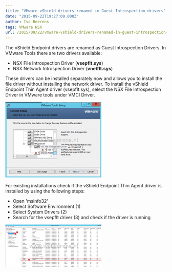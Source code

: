 ```yaml
---
title: "VMware vShield drivers renamed in Guest Introspection drivers"
date: "2015-09-22T19:27:09.000Z"
author: Ivo Beerens
tags: VMware NSX
url: /2015/09/22/vmware-vshield-drivers-renamed-in-guest-introspection-drivers/
---
```


The vShield Endpoint drivers are renamed as Guest Introspection Drivers. In VMware Tools there are two drivers available:
- NSX File Introspection Driver (**vsepflt.sys**)
- NSX Network Introspection Driver (**vnetflt.sys**)

These drivers can be installed separately now and allows you to install the file driver without installing the network driver. To install the vShield Endpoint Thin Agent driver (vsepflt.sys), select the NSX File Introspection Driver in VMware tools under VMCI Driver.

[![vShield driver](images/vShield-driver-300x235.png)](images/vShield-driver.png)

For existing installations check if the vShield Endpoint Thin Agent driver is installed by using the following steps:

- Open 'msinfo32'
- Select Software Environment (1)
- Select System Drivers (2)
- Search for the vsepflt driver (3) and check if the driver is running

[![vsepflt](images/vsepflt-300x132.png)](images/vsepflt.png)